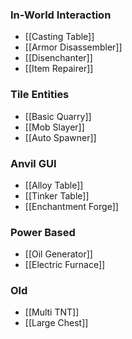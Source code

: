 ### In-World Interaction
- [[Casting Table]]
- [[Armor Disassembler]]
- [[Disenchanter]]
- [[Item Repairer]]


### Tile Entities
- [[Basic Quarry]]
- [[Mob Slayer]]
- [[Auto Spawner]]

### Anvil GUI
- [[Alloy Table]]
- [[Tinker Table]]
- [[Enchantment Forge]]

### Power Based
- [[Oil Generator]]
- [[Electric Furnace]]

### Old
- [[Multi TNT]]
- [[Large Chest]]
